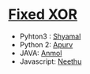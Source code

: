 # [Fixed XOR](http://cryptopals.com/sets/1/challenges/2)

* Pyhton3 : [Shyamal](https://github.com/svaderia/SIG_Cryptography/blob/master/Cryptopal/Problem_2/Shyamal/solution.py)
* Python 2: [Apurv](https://github.com/Apurv-Bajaj/SIG_Cryptography/blob/master/Cryptopal/Problem_2/Apurv/solution.py)
* JAVA: [Anmol](https://github.com/anmolsinghal/SIG_Cryptography/blob/master/Cryptopal/Problem_2/Anmol/problem2.java)
* Javascript: [Neethu](https://github.com/Roboneet/SIG_Cryptography/blob/neethu/Cryptopal/Problem_2/Neethu/xor.js)

